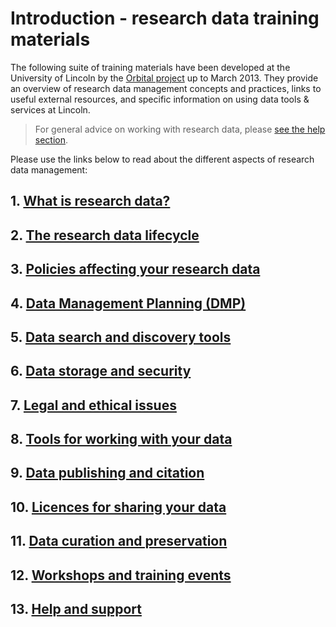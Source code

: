 # Introduction - research data training materials

The following suite of training materials have been developed at the University of Lincoln by the [Orbital project](http://orbital.blogs.lincoln.ac.uk/) up to March 2013. They provide an overview of research data management concepts and practices, links to useful external resources, and specific information on using data tools & services at Lincoln.

> For general advice on working with research data, please [see the help section](https://orbital.lincoln.ac.uk/training-help).

Please use the links below to read about the different aspects of research data management:

## 1. [What is research data?](https://orbital.lincoln.ac.uk/training-what)
## 2. [The research data lifecycle](https://orbital.lincoln.ac.uk/training-lifecycle)
## 3. [Policies affecting your research data](https://orbital.lincoln.ac.uk/training-policies)
## 4. [Data Management Planning (DMP)](https://orbital.lincoln.ac.uk/training-dmp)
## 5. [Data search and discovery tools](https://orbital.lincoln.ac.uk/training-discovery)
## 6. [Data storage and security](https://orbital.lincoln.ac.uk/training-storage)
## 7. [Legal and ethical issues](https://orbital.lincoln.ac.uk/training-legal)
## 8. [Tools for working with your data](https://orbital.lincoln.ac.uk/researchtools)
## 9. [Data publishing and citation](https://orbital.lincoln.ac.uk/training-pubcite)
## 10. [Licences for sharing your data](https://orbital.lincoln.ac.uk/training-licences)
## 11. [Data curation and preservation](https://orbital.lincoln.ac.uk/training-preservation)
## 12. [Workshops and training events](https://orbital.lincoln.ac.uk/training-workshops)
## 13. [Help and support](https://orbital.lincoln.ac.uk/training-help)